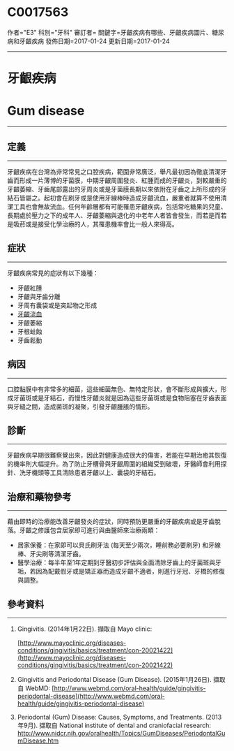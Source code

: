 # C0017563
作者="E3"
科別="牙科"
審訂者=
關鍵字=牙齦疾病有哪些、牙齦疾病圖片、糖尿病和牙齦疾病
發佈日期=2017-01-24
更新日期=2017-01-24

----------
# 牙齦疾病
# Gum disease
----------
## 定義
----------

牙齦疾病在台灣為非常常見之口腔疾病，範圍非常廣泛，舉凡最初因為徹底清潔牙齒而形成一片薄博的牙菌膜，中期牙齦周圍發炎、紅腫而成的牙齦炎，到較嚴重的牙齦萎縮、牙齒尾部露出的牙周炎或是牙菌膜長期以來依附在牙齒之上所形成的牙結石皆屬之。起初會在刷牙或是使用牙線棒時造成牙齦流血，嚴重者就算不使用清潔工具也會無故流血。任何年齡層都有可能罹患牙齦疾病，包括常吃糖果的兒童、長期處於壓力之下的成年人、牙齦萎縮與退化的中老年人者皆會發生，而若是而若是吸菸或是接受化學治療的人，其罹患機率會比一般人來得高。

## 症狀
----------

牙齦疾病常見的症狀有以下幾種：

- 牙齦紅腫
- 牙齦與牙齒分離
- 牙周有囊袋或是突起物之形成
- [牙齦流血](C0017565-01)
- 牙齦萎縮
- 牙根蛀蝕
- 牙齒鬆動
## 病因
----------

口腔黏膜中有非常多的細菌，這些細菌無色、無特定形狀，會不斷形成與擴大，形成牙菌斑或是牙結石，而慢性牙齦炎就是因為這些牙菌斑或是食物阻塞在牙齒表面與牙縫之間，造成菌斑的凝聚，引發牙齦腫脹的情形。

## 診斷
----------

牙齦疾病早期很難察覺出來，因此對健康造成很大的傷害，若能在早期治癒其恢復的機率則大幅提升。為了防止牙槽骨與牙齦周圍的組織受到破壞，牙醫師會利用探針、洗牙機頭等工具清除患者牙齦以上、囊袋的牙結石。

## 治療和藥物參考
----------

藉由即時的治療能改善牙齦發炎的症狀，同時預防更嚴重的牙齦疾病或是牙齒脫落。牙齦之修護包含居家即可進行與由醫師來治療兩類：

- 居家保養：在家即可以貝氏刷牙法 (每天至少兩次，睡前務必要刷牙) 和牙線棒、牙尖刷等清潔牙齒。
- 醫學治療：每半年至1年定期到牙醫初步評估與全面清除牙齒上的牙菌斑與牙垢，若因為配戴假牙或是矯正器而造成牙齦不適者，則進行牙冠、牙橋的修復與調整。
## 參考資料
----------
1. Gingivitis. (2014年1月22日). 擷取自 Mayo clinic:

      [http://www.mayoclinic.org/diseases-conditions/gingivitis/basics/treatment/con-20021422](http://www.mayoclinic.org/diseases-conditions/gingivitis/basics/treatment/con-20021422)

2. Gingivitis and Periodontal Disease (Gum Disease). (2015年1月26日). 擷取自 WebMD: [http://www.webmd.com/oral-health/guide/gingivitis-periodontal-disease](http://www.webmd.com/oral-health/guide/gingivitis-periodontal-disease)
3. Periodontal (Gum) Disease: Causes, Symptoms, and Treatments. (2013年9月). 擷取自 National institute of dental and craniofacial research: http://www.nidcr.nih.gov/oralhealth/Topics/GumDiseases/PeriodontalGumDisease.htm




